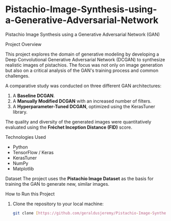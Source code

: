 # Pistachio-Image-Synthesis-using-a-Generative-Adversarial-Network

Pistachio Image Synthesis using a Generative Adversarial Network (GAN)

Project Overview

This project explores the domain of generative modeling by developing a Deep Convolutional Generative Adversarial Network (DCGAN) to synthesize realistic images of pistachios. The focus was not only on image generation but also on a critical analysis of the GAN's training process and common challenges.

A comparative study was conducted on three different GAN architectures:
1.  A **Baseline DCGAN**.
2.  A **Manually Modified DCGAN** with an increased number of filters.
3.  A **Hyperparameter-Tuned DCGAN**, optimized using the KerasTuner library.

The quality and diversity of the generated images were quantitatively evaluated using the **Fréchet Inception Distance (FID)** score.

Technologies Used
- Python
- TensorFlow / Keras
- KerasTuner
- NumPy
- Matplotlib

Dataset
The project uses the **Pistachio Image Dataset** as the basis for training the GAN to generate new, similar images.

How to Run this Project
1. Clone the repository to your local machine:
   ```bash
   git clone [https://github.com/geraldusjeremy/Pistachio-Image-Synthesis-using-a-Generative-Adversarial-Network.git](https://github.com/geraldusjeremy/Pistachio-Image-Synthesis-using-a-Generative-Adversarial-Network.git)
